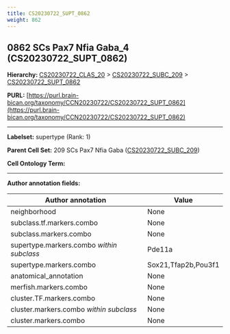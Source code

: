 ```yaml
---
title: CS20230722_SUPT_0862
weight: 862
---
```

## 0862 SCs Pax7 Nfia Gaba_4 (CS20230722_SUPT_0862)
<b>Hierarchy: </b>
[CS20230722_CLAS_20](../CS20230722_CLAS_20) >
[CS20230722_SUBC_209](../CS20230722_SUBC_209) >
[CS20230722_SUPT_0862](../CS20230722_SUPT_0862)

**PURL:** [https://purl.brain-bican.org/taxonomy/CCN20230722/CS20230722_SUPT_0862](https://purl.brain-bican.org/taxonomy/CCN20230722/CS20230722_SUPT_0862)

---


**Labelset:** supertype (Rank: 1)

**Parent Cell Set:** 209 SCs Pax7 Nfia Gaba ([CS20230722_SUBC_209](../CS20230722_SUBC_209))



**Cell Ontology Term:** 

[MARKER GENES.]: #


---

[TRANSFERRED ANNOTATIONS.]: #


[AUTHOR ANNOTATION FIELDS.]: #


**Author annotation fields:**

| Author annotation | Value |
|-------------------|-------|
|neighborhood|None|
|subclass.tf.markers.combo|None|
|subclass.markers.combo|None|
|supertype.markers.combo _within subclass_|Pde11a|
|supertype.markers.combo|Sox21,Tfap2b,Pou3f1|
|anatomical_annotation|None|
|merfish.markers.combo|None|
|cluster.TF.markers.combo|None|
|cluster.markers.combo _within subclass_|None|
|cluster.markers.combo|None|
